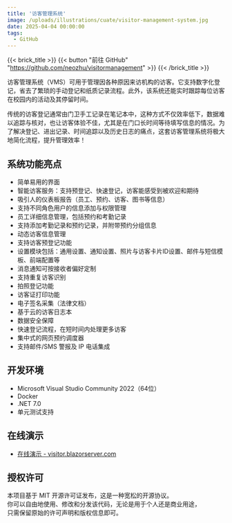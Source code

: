 ```yaml
---
title: '访客管理系统'
image: /uploads/illustrations/cuate/visitor-management-system.jpg
date: 2025-04-04 00:00:00
tags: 
  - GitHub
---
```


{{< brick_title >}}
{{< button "前往 GitHub" "https://github.com/neozhu/visitormanagement" >}}
{{< /brick_title >}}

访客管理系统（VMS）可用于管理因各种原因来访机构的访客。它支持数字化登记，省去了繁琐的手动登记和纸质记录流程。此外，该系统还能实时跟踪每位访客在校园内的活动及其停留时间。

传统的访客登记通常由门卫手工记录在笔记本中，这种方式不仅效率低下，数据难以追踪与核对，也让访客体验不佳，尤其是在门口长时间等待填写信息的情况。为了解决登记、进出记录、时间追踪以及历史日志的痛点，这套访客管理系统将极大地简化流程，提升管理效率！


## 系统功能亮点  

- 简单易用的界面  
- 智能访客服务：支持预登记、快速登记，访客能感受到被欢迎和期待  
- 吸引人的仪表板报告（员工、预约、访客、图书等信息）  
- 支持不同角色用户的信息添加与权限管理  
- 员工详细信息管理，包括预约和考勤记录  
- 支持添加考勤记录和预约记录，并附带预约分组信息  
- 动态访客信息管理  
- 支持访客预登记功能  
- 设置模块包括：通用设置、通知设置、照片与访客卡片ID设置、邮件与短信模板、前端配置等  
- 消息通知可按接收者偏好定制  
- 支持重复访客识别  
- 拍照登记功能  
- 访客证打印功能  
- 电子签名采集（法律文档）  
- 基于云的访客日志本  
- 数据安全保障  
- 快速登记流程，在短时间内处理更多访客  
- 集中式的网页预约调度器  
- 支持邮件/SMS 警报及 IP 电话集成  


## 开发环境  

- Microsoft Visual Studio Community 2022（64位）  
- Docker  
- .NET 7.0  
- 单元测试支持  

## 在线演示  

- [在线演示 - visitor.blazorserver.com](https://visitor.blazorserver.com/)  

## 授权许可  

本项目基于 MIT 开源许可证发布，这是一种宽松的开源协议。  
你可以自由地使用、修改和分发该代码，无论是用于个人还是商业用途，  
只需保留原始的许可声明和版权信息即可。